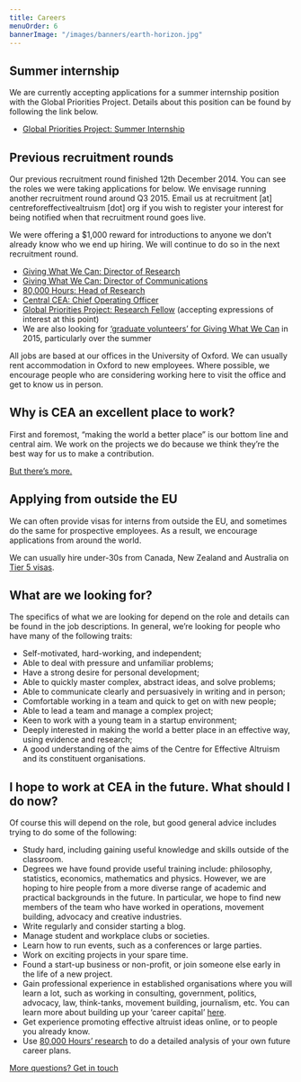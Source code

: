 ```yaml
---
title: Careers
menuOrder: 6
bannerImage: "/images/banners/earth-horizon.jpg"
---
```


## Summer internship

We are currently accepting applications for a summer internship position with the Global Priorities Project. Details about this position can be found by following the link below.

*   [Global Priorities Project: Summer Internship](http://globalprioritiesproject.org/2015/04/global-priorities-project-is-looking-for-a-summer-intern/)

## Previous recruitment rounds

Our previous recruitment round finished 12th December 2014\. You can see the roles we were taking applications for below. We envisage running another recruitment round around Q3 2015\. Email us at recruitment [at] centreforeffectivealtruism [dot] org if you wish to register your interest for being notified when that recruitment round goes live.

We were offering a $1,000 reward for introductions to anyone we don’t already know who we end up hiring. We will continue to do so in the next recruitment round.

*   [Giving What We Can: Director of Research](https://centreforeffectivealtruism.org/job/director-of-research-for-giving-what-we-can/)
*   [Giving What We Can: Director of Communications](https://centreforeffectivealtruism.org/job/giving-what-we-can-communications-manager/)
*   [80,000 Hours: Head of Research](https://centreforeffectivealtruism.org/job/head-of-research-for-80000-hours/)
*   [Central CEA: Chief Operating Officer](https://centreforeffectivealtruism.org/job/chief-operating-officer-for-the-centre-for-effective-altruism/)
*   [Global Priorities Project: Research Fellow](https://centreforeffectivealtruism.org/job/the-global-priorities-project-is-seeking-a-research-fellow/) (accepting expressions of interest at this point)
*   We are also looking for [‘graduate volunteers’ for Giving What We Can](https://www.givingwhatwecan.org/get-involved/volunteer-or-work-us) in 2015, particularly over the summer

All jobs are based at our offices in the University of Oxford. We can usually rent accommodation in Oxford to new employees. Where possible, we encourage people who are considering working here to visit the office and get to know us in person.

## Why is CEA an excellent place to work?

First and foremost, “making the world a better place” is our bottom line and central aim. We work on the projects we do because we think they’re the best way for us to make a contribution.

[But there’s more.](/careers/why-work-with-us)

## Applying from outside the EU

We can often provide visas for interns from outside the EU, and sometimes do the same for prospective employees. As a result, we encourage applications from around the world.

We can usually hire under-30s from Canada, New Zealand and Australia on [Tier 5 visas](https://www.gov.uk/tier-5-youth-mobility/overview).

## What are we looking for?

The specifics of what we are looking for depend on the role and details can be found in the job descriptions. In general, we’re looking for people who have many of the following traits:

*   Self-motivated, hard-working, and independent;
*   Able to deal with pressure and unfamiliar problems;
*   Have a strong desire for personal development;
*   Able to quickly master complex, abstract ideas, and solve problems;
*   Able to communicate clearly and persuasively in writing and in person;
*   Comfortable working in a team and quick to get on with new people;
*   Able to lead a team and manage a complex project;
*   Keen to work with a young team in a startup environment;
*   Deeply interested in making the world a better place in an effective way, using evidence and research;
*   A good understanding of the aims of the Centre for Effective Altruism and its constituent organisations.

## I hope to work at CEA in the future. What should I do now?

Of course this will depend on the role, but good general advice includes trying to do some of the following:

*   Study hard, including gaining useful knowledge and skills outside of the classroom.
*   Degrees we have found provide useful training include: philosophy, statistics, economics, mathematics and physics. However, we are hoping to hire people from a more diverse range of academic and practical backgrounds in the future. In particular, we hope to find new members of the team who have worked in operations, movement building, advocacy and creative industries.
*   Write regularly and consider starting a blog.
*   Manage student and workplace clubs or societies.
*   Learn how to run events, such as a conferences or large parties.
*   Work on exciting projects in your spare time.
*   Found a start-up business or non-profit, or join someone else early in the life of a new project.
*   Gain professional experience in established organisations where you will learn a lot, such as working in consulting, government, politics, advocacy, law, think-tanks, movement building, journalism, etc. You can learn more about building up your ‘career capital’ [here](https://80000hours.org/career-guide/).
*   Get experience promoting effective altruist ideas online, or to people you already know.
*   Use [80,000 Hours’ research](https://80000hours.org/) to do a detailed analysis of your own future career plans.

<p class="center"><a href="/contact" class="btn btn-primary">More questions? Get in touch <i class="fa fa-at"></i> <i class="fa fa-phone"></i> <i class="fa fa-envelope"></i></a></p>
